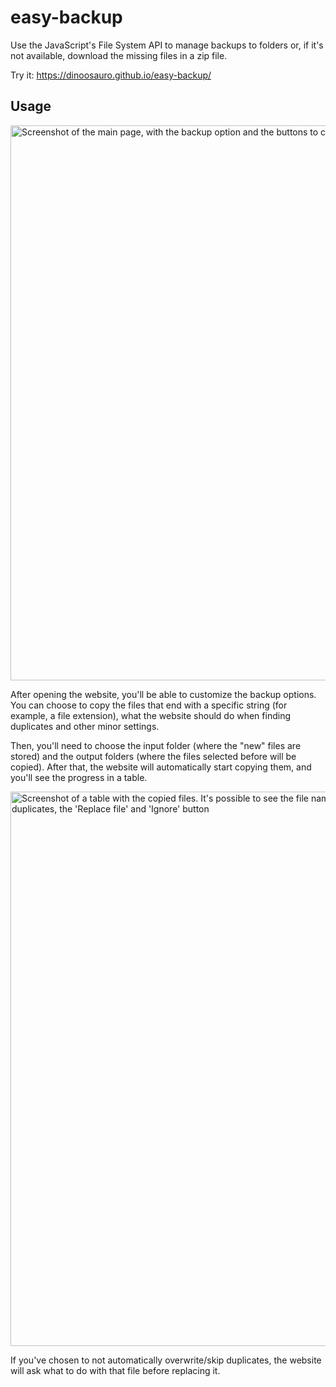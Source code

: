 # easy-backup

Use the JavaScript's File System API to manage backups to folders or, if it's
not available, download the missing files in a zip file.

Try it: https://dinoosauro.github.io/easy-backup/

## Usage

<img width="888" alt="Screenshot of the main page, with the backup option and the buttons to choose the folder" src="https://github.com/Dinoosauro/easy-backup/assets/80783030/ddccc9fb-2c5e-44e4-ab5f-b65498ba3bd1">

After opening the website, you'll be able to customize the backup options. You
can choose to copy the files that end with a specific string (for example, a
file extension), what the website should do when finding duplicates and other
minor settings.

Then, you'll need to choose the input folder (where the "new" files are stored)
and the output folders (where the files selected before will be copied). After
that, the website will automatically start copying them, and you'll see the
progress in a table.

<img width="887" alt="Screenshot of a table with the copied files. It's possible to see the file names, the last modified date, their size and, if they are duplicates, the 'Replace file' and 'Ignore' button" src="https://github.com/Dinoosauro/easy-backup/assets/80783030/bc6d511d-c645-4c41-924d-e00e3b588638">

If you've chosen to not automatically overwrite/skip duplicates, the website
will ask what to do with that file before replacing it.
